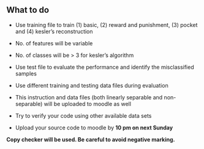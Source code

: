 ## What to do

- Use training file to train 
(1) basic,
(2) reward and punishment, 
(3) pocket and 
(4) kesler’s reconstruction

- No. of features will be variable

- No. of classes will be > 3 for kesler’s algorithm

- Use test file to evaluate the performance and identify the misclassified samples

- Use different training and testing data files during evaluation

- This instruction and data files (both linearly separable and non-separable) will be uploaded to moodle as well

- Try to verify your code using other available data sets

- Upload  your source code to moodle by **10 pm on next Sunday**

**Copy checker will be used. Be careful to avoid negative marking.**